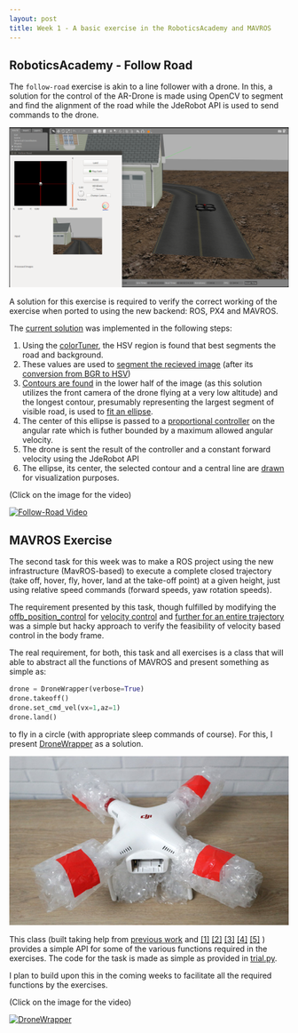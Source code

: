 ```yaml
---
layout: post
title: Week 1 - A basic exercise in the RoboticsAcademy and MAVROS
---
```


## RoboticsAcademy - Follow Road

The `follow-road` exercise is akin to a line follower with a drone. In this, a solution for the control of the AR-Drone is made using OpenCV to segment and find the alignment of the road while the JdeRobot API is used to send commands to the drone.

![Follow Road Image](../img/follow_road.png)

A solution for this exercise is required to verify the correct working of the exercise when ported to using the new backend: ROS, PX4 and MAVROS.

The [current solution](https://github.com/TheRoboticsClub/colab-gsoc2019-Nikhil_Khedekar/blob/master/exercises/follow_road/MyAlgorithm.py) was implemented in the following steps:

1. Using the [colorTuner](https://github.com/JdeRobot/base/tree/bef159bb6d9ab953815b89df775fa18dd63e1409/src/tools/colorTuner_py), the HSV region is found that best segments the road and background.
2. These values are used to [segment the recieved image](https://opencv-python-tutroals.readthedocs.io/en/latest/py_tutorials/py_imgproc/py_colorspaces/py_colorspaces.html#object-tracking) (after its [conversion from BGR to HSV](https://opencv-python-tutroals.readthedocs.io/en/latest/py_tutorials/py_imgproc/py_colorspaces/py_colorspaces.html#changing-colorspaces))
3. [Contours are found](https://opencv-python-tutroals.readthedocs.io/en/latest/py_tutorials/py_imgproc/py_contours/py_contours_begin/py_contours_begin.html#contours-getting-started) in the lower half of the image (as this solution utilizes the front camera of the drone flying at a very low altitude) and the longest contour, presumably representing the largest segment of visible road, is used to [fit an ellipse](https://opencv-python-tutroals.readthedocs.io/en/latest/py_tutorials/py_imgproc/py_contours/py_contour_features/py_contour_features.html?highlight=ellipse#fitting-an-ellipse).
4. The center of this ellipse is passed to a [proportional controller](https://en.wikipedia.org/wiki/Proportional_control) on the angular rate which is futher bounded by a maximum allowed angular velocity.
5. The drone is sent the result of the controller and a constant forward velocity using the JdeRobot API
6. The ellipse, its center, the selected contour and a central line are [drawn](https://opencv-python-tutroals.readthedocs.io/en/latest/py_tutorials/py_gui/py_drawing_functions/py_drawing_functions.html) for visualization purposes.

(Click on the image for the video)

[![Follow-Road Video](http://img.youtube.com/vi/jTtvZt1WN2U/0.jpg)](http://www.youtube.com/watch?v=jTtvZt1WN2U "Video")

## MAVROS Exercise

The second task for this week was to make a ROS project using the new infrastructure (MavROS-based) to execute a complete closed trajectory (take off, hover, fly, hover, land at the take-off point) at a given height, just using relative speed commands (forward speeds, yaw rotation speeds).

The requirement presented by this task, though fulfilled by modifying the [offb_position_control](https://github.com/TheRoboticsClub/colab-gsoc2019-Nikhil_Khedekar/blob/master/catkin_ws/src/drone_exercises/src/offb_position_control.py) for [velocity control](https://github.com/TheRoboticsClub/colab-gsoc2019-Nikhil_Khedekar/blob/master/catkin_ws/src/drone_exercises/src/offb_velocity_control.py) and [further for an entire trajectory](https://github.com/TheRoboticsClub/colab-gsoc2019-Nikhil_Khedekar/blob/master/catkin_ws/src/drone_exercises/src/closed_trajectories.py) was a simple but hacky approach to verify the feasibility of velocity based control in the body frame.

The real requirement, for both, this task and all exercises is a class that will able to abstract all the functions of MAVROS and present something as simple as:

```python
drone = DroneWrapper(verbose=True)
drone.takeoff()
drone.set_cmd_vel(vx=1,az=1)
drone.land()
```

to fly in a circle (with appropriate sleep commands of course). For this, I present [DroneWrapper](https://github.com/TheRoboticsClub/colab-gsoc2019-Nikhil_Khedekar/blob/master/catkin_ws/src/drone_exercises/src/drone_wrapper.py) as a solution.

![Wrapped Drone](../img/drone_wrapper.jpg)

This class (built taking help from [previous work](https://github.com/TheRoboticsClub/colab-gsoc2019-Nikhil_Khedekar/blob/master/catkin_ws/src/drone_exercises/src/offb_position_control.py) and
[\[1\]](https://jderobot.org/Drones)
[\[2\]](https://github.com/szebedy/autonomous-drone)
[\[3\]](https://github.com/Jaeyoung-Lim/mavros_controllers)
[\[4\]](https://github.com/Jaeyoung-Lim/mavros_swarm)
[\[5\]](https://github.com/generalized-intelligence/GAAS/tree/master/demo/tutorial_5)
) provides a simple API for some of the various functions required in the exercises. The code for the task is made as simple as provided in [trial.py](https://github.com/TheRoboticsClub/colab-gsoc2019-Nikhil_Khedekar/blob/master/catkin_ws/src/drone_exercises/src/trial.py).

I plan to build upon this in the coming weeks to facilitate all the required functions by the exercises.

(Click on the image for the video)

[![DroneWrapper](http://img.youtube.com/vi/I9ERE0IjBeE/0.jpg)](http://www.youtube.com/watch?v=I9ERE0IjBeE "DroneWrapper Demo")

